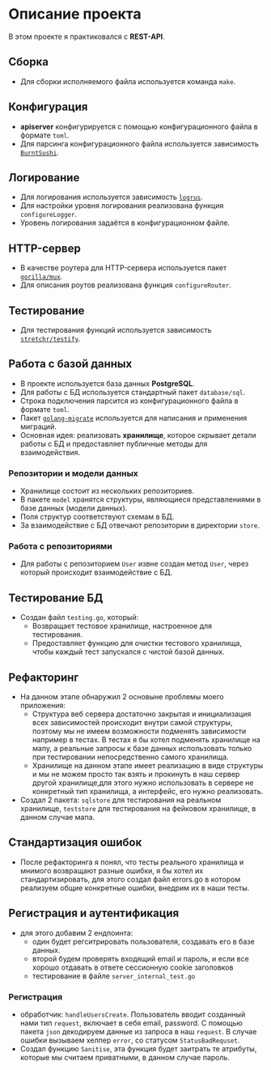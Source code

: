 # Описание проекта

В этом проекте я практиковался с **REST-API**.

## Сборка
- Для сборки исполняемого файла используется команда `make`.

## Конфигурация
- **apiserver** конфигурируется с помощью конфигурационного файла в формате `toml`.
- Для парсинга конфигурационного файла используется зависимость [`BurntSushi`](https://github.com/BurntSushi/toml).

## Логирование
- Для логирования используется зависимость [`logrus`](https://github.com/sirupsen/logrus).
- Для настройки уровня логирования реализована функция `configureLogger`.
- Уровень логирования задаётся в конфигурационном файле.

## HTTP-сервер
- В качестве роутера для HTTP-сервера используется пакет [`gorilla/mux`](https://github.com/gorilla/mux).
- Для описания роутов реализована функция `configureRouter`.

## Тестирование
- Для тестирования функций используется зависимость [`stretchr/testify`](https://github.com/stretchr/testify).

## Работа с базой данных
- В проекте используется база данных **PostgreSQL**.
- Для работы с БД используется стандартный пакет `database/sql`.
- Строка подключения парсится из конфигурационного файла в формате `toml`.
- Пакет [`golang-migrate`](https://github.com/golang-migrate/migrate) используется для написания и применения миграций.
- Основная идея: реализовать **хранилище**, которое скрывает детали работы с БД и предоставляет публичные методы для взаимодействия.

### Репозитории и модели данных
- Хранилище состоит из нескольких репозиториев.
- В пакете `model` хранятся структуры, являющиеся представлениями в базе данных (модели данных).
- Поля структур соответствуют схемам в БД.
- За взаимодействие с БД отвечают репозитории в директории `store`.

### Работа с репозиториями
- Для работы с репозиторием `User` извне создан метод `User`, через который происходит взаимодействие с БД.

## Тестирование БД
- Создан файл `testing.go`, который:
  - Возвращает тестовое хранилище, настроенное для тестирования.
  - Предоставляет функцию для очистки тестового хранилища, чтобы каждый тест запускался с чистой базой данных.
## Рефакторинг
- На данном этапе обнаружил 2 основыне проблемы моего приложения:
    - Структура веб сервера достаточно закрытая и инициализация всех зависимостей происходит внутри самой структуры, поэтому мы не имеем возможности подменять зависимости например в тестах. В тестах я бы хотел подменять хранилище на мапу, а реальные запросы к базе данных использовать только при тестировании непосредственно самого хранилища.
    - Хранилище на данном этапе имеет реализацию в виде структуры и мы не можем просто так взять и прокинуть в наш сервер другой хранилище,для этого нужно использовать в сервере не конкретный тип хранилища, а интерфейс, его нужно реализовать.
- Создал 2 пакета: `sqlstore` для тестирования на реальном хранилище, `teststore` для тестирования на фейковом хранилище, в данном случае мапа.
## Стандартизация ошибок
- После рефакторинга я понял, что тесты реального хранилища и мнимого возвращают разные ошибки, я бы хотел их стандартизировать, для этого создал файл errors.go в котором реализуем общие конкретные ошибки, внедрим их в наши тесты.
## Регистрация и аутентификация
- для этого добавим 2 ендпоинта:
  - один будет регситрировать пользователя, создавать его в базе данных.
  - второй будем проверять входящий email и пароль, и если все хорошо отдавать в ответе сессионную cookie заголовков
  - тестирование в файле `server_internal_test.go`
### Регистрация
- обработчик: `handleUsersCreate`. Пользователь вводит созданный нами тип `request`, включает в себя email, password. С помощью пакета `json` декодируем данные из запроса в наш `request`. В случае ошибки вызываем хелпер `error`, со статусом `StatusBadRequset`.
- Создал функцию `Sanitise`, эта функция будет заитрать те атрибуты, которые мы считаем приватными, в данном случае пароль.
 
